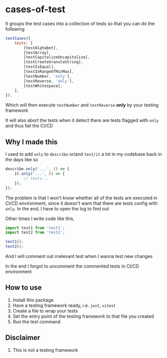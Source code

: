 # cases-of-test

It groups the test cases into a collection of tests so that you can do the following

```js
testCases({
    tests: [
        [testAlphabet],
        [testArray],
        [testCapitalizeUncapitalize],
        [testCreateGranulaString],
        [testIsEqual],
        [testInRangeOfMinMax],
        [testNumber, 'only'],
        [testReverse, 'only'],
        [testWhitespace],
    ],
});
```

Which will then execute `testNumber` and `testReverse` **only** by your testing framework

It will also abort the tests when it detect there are tests flagged with `only` and thus fail the CI/CD

## Why I made this

I used to add `only` to `describe` or/and `test/it` a lot in my codebase back in the days like so

```js
describe.only('...', () => {
    it.only('...', () => {
        // tests...
    });
});
```

The problem is that I won't know whether all of the tests are executed in CI/CD environment, since it doesn't warn that there are tests config with `only`.
In the end, I have to open the log to find out

Other times I write code like this,

```js
import test1 from 'test1';
import test2 from 'test2';

test1();
test2();
```

And I will comment out irrelevant test when I wanna test new changes

In the end I forgot to uncomment the commented tests in CI/CD environment

## How to use

1. Install this package
2. Have a testing framework ready, i.e. `jest`, `vitest`
3. Create a file to wrap your tests
4. Set the entry point of the testing framework to that file you created
5. Run the test command

## Disclaimer

1. This is not a testing framework
